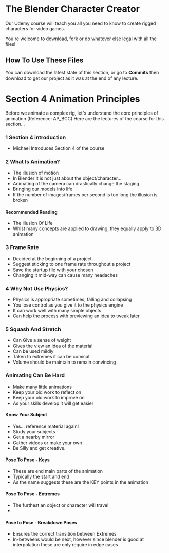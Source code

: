 # The Blender Character Creator
Our Udemy course will teach you all you need to know to create rigged characters for video games.

You're welcome to download, fork or do whatever else legal with all the files!

## How To Use These Files
You can download the latest state of this section, or go to **Commits** then download to get our project as it was at the end of any lecture.

# Section 4 Animation Principles
Before we animate a complex rig, let's understand the core principles of animation (Reference: AP_BCC)
Here are the lectures of the course for this section...

### 1 Section 4 introduction
+ Michael Introduces Section 4 of the course

### 2 What Is Animation?
+ The illusion of motion
+ In Blender it is not just about the object/character...
+ Animating of the camera can drastically change the staging
+ Bringing our models into life
+ If the number of images/frames per second is too long the illusion is broken
#### Recommended Reading
+ The illusion Of Life
+ Whist many concepts are applied to drawing, they equally apply to 3D animation

### 3 Frame Rate
+ Decided at the beginning of a project.
+ Suggest sticking to one frame rate throughout a project
+ Save the startup file with your chosen
+ Changing it mid-way can cause many headaches

### 4 Why Not Use Physics?
+ Physics is appropriate sometimes, falling and collapsing
+ You lose control as you give it to the physics engine
+ It can work well with many simple objects
+ Can help the process with previewing an idea to tweak later

### 5 Squash And Stretch
+ Can Give a sense of weight
+ Gives the view an idea of the material
+ Can be used mildly
+ Taken to extremes it can be comical
+ Volume should be maintain to remain convincing

### Animating Can Be Hard
+ Make many little animations
+ Keep your old work to reflect on
+ Keep your old work to improve on
+ As your skills develop it will get easier

#### Know Your Subject
+ Yes... reference material again!
+ Study your subjects
+ Get a nearby mirror
+ Gather videos or make your own
+ Be Silly and get creative.


#### Pose To Pose - Keys
+ These are end main parts of the animation
+ Typically the start and end
+ As the name suggests these are the KEY points in the animation
#### Pose To Pose - Extremes
+ The furthest an object or character will travel
+
#### Pose to Pose - Breakdown Poses
+ Ensures the correct transition between Extremes
+ In-betweens would be next, however since blender is good at interpolation these are only require in edge cases
